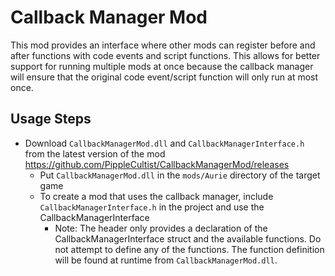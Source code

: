 # Callback Manager Mod
This mod provides an interface where other mods can register before and after functions with code events and script functions.
This allows for better support for running multiple mods at once because the callback manager will ensure that the original code event/script function will only run at most once.
## Usage Steps
- Download `CallbackManagerMod.dll` and `CallbackManagerInterface.h` from the latest version of the mod https://github.com/PippleCultist/CallbackManagerMod/releases
  - Put `CallbackManagerMod.dll` in the `mods/Aurie` directory of the target game
  - To create a mod that uses the callback manager, include `CallbackManagerInterface.h` in the project and use the CallbackManagerInterface
    - Note: The header only provides a declaration of the CallbackManagerInterface struct and the available functions. Do not attempt to define any of the functions. The function definition will be found at runtime from `CallbackManagerMod.dll`.
